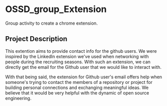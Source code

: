 # OSSD_group_Extension
Group activity to create a chrome extension.

## Project Description
This extention aims to provide contact info for the github users. We were inspired by the LinkedIn extension we've used when networking with people during the recruiting seasons. With such an extension, we can directly get the email for the Github user that we would like to interact with.

With that being said, the extension for Github user's email offers help when someone's trying to contact the members of a repository or project for building personal connections and exchanging meaningful ideas. We believe that it would be very helpful with the dynamic of open source engineering.
